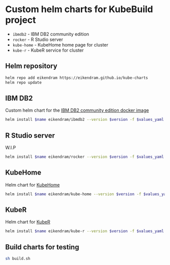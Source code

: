 # Custom helm charts for KubeBuild project

- `ibmdb2` -  IBM DB2 community edition
- `rocker` - R Studio server
- `kube-home` - KubeHome home page for cluster
- `kube-r` - KubeR service for cluster

## Helm repository

```sh
helm repo add eikendram https://eikendram.github.io/kube-charts
helm repo update
```

## IBM DB2

Custom helm chart for the [IBM DB2 community edition docker image](https://hub.docker.com/r/ibmcom/db2/)

```sh
helm install $name eikendram/ibmdb2 --version $version -f $values_yaml --namespace $namespace --create-namespace
```

## R Studio server

W.I.P

```sh
helm install $name eikendram/rocker --version $version -f $values_yaml --namespace $namespace --create-namespace
```

## KubeHome

Helm chart for [KubeHome](https://github.com/EikenDram/kube-home)

```sh
helm install $name eikendram/kube-home --version $version -f $values_yaml --namespace $namespace --create-namespace
```

## KubeR

Helm chart for [KubeR](https://github.com/EikenDram/kube-r)

```sh
helm install $name eikendram/kube-r --version $version -f $values_yaml --namespace $namespace --create-namespace
```

## Build charts for testing

```sh
sh build.sh
```